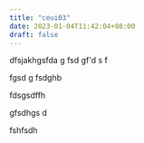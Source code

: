 ```yaml
---
title: "ceui03"
date: 2023-01-04T11:42:04+08:00
draft: false
---
```


dfsjakhgsfda
g
fsd
gf'd
s
f


fgsd
g
fsdghb



fdsgsdffh



gfsdhgs
d


fshfsdh
